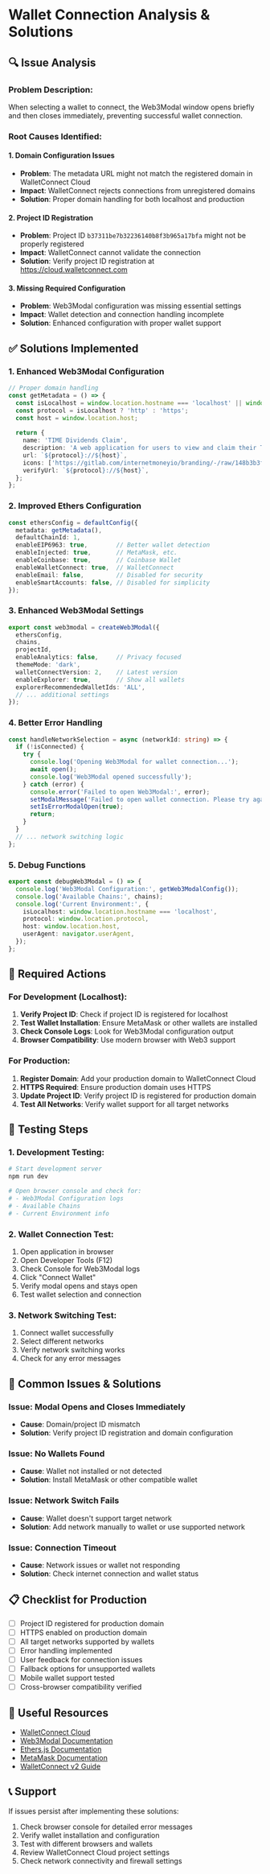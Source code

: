 # Wallet Connection Analysis & Solutions

## 🔍 **Issue Analysis**

### **Problem Description:**
When selecting a wallet to connect, the Web3Modal window opens briefly and then closes immediately, preventing successful wallet connection.

### **Root Causes Identified:**

#### 1. **Domain Configuration Issues**
- **Problem**: The metadata URL might not match the registered domain in WalletConnect Cloud
- **Impact**: WalletConnect rejects connections from unregistered domains
- **Solution**: Proper domain handling for both localhost and production

#### 2. **Project ID Registration**
- **Problem**: Project ID `b37311be7b32236140b8f3b965a17bfa` might not be properly registered
- **Impact**: WalletConnect cannot validate the connection
- **Solution**: Verify project ID registration at https://cloud.walletconnect.com

#### 3. **Missing Required Configuration**
- **Problem**: Web3Modal configuration was missing essential settings
- **Impact**: Wallet detection and connection handling incomplete
- **Solution**: Enhanced configuration with proper wallet support

## ✅ **Solutions Implemented**

### **1. Enhanced Web3Modal Configuration**

```typescript
// Proper domain handling
const getMetadata = () => {
  const isLocalhost = window.location.hostname === 'localhost' || window.location.hostname === '127.0.0.1';
  const protocol = isLocalhost ? 'http' : 'https';
  const host = window.location.host;
  
  return {
    name: 'TIME Dividends Claim',
    description: 'A web application for users to view and claim their T.I.M.E. token dividend rewards.',
    url: `${protocol}://${host}`,
    icons: ['https://gitlab.com/internetmoneyio/branding/-/raw/148b3b3ff4ccf754c4edd1fa2b21be0b13b57539/IM_200.png'],
    verifyUrl: `${protocol}://${host}`,
  };
};
```

### **2. Improved Ethers Configuration**

```typescript
const ethersConfig = defaultConfig({
  metadata: getMetadata(),
  defaultChainId: 1,
  enableEIP6963: true,        // Better wallet detection
  enableInjected: true,       // MetaMask, etc.
  enableCoinbase: true,       // Coinbase Wallet
  enableWalletConnect: true,  // WalletConnect
  enableEmail: false,         // Disabled for security
  enableSmartAccounts: false, // Disabled for simplicity
});
```

### **3. Enhanced Web3Modal Settings**

```typescript
export const web3modal = createWeb3Modal({
  ethersConfig,
  chains,
  projectId,
  enableAnalytics: false,     // Privacy focused
  themeMode: 'dark',
  walletConnectVersion: 2,    // Latest version
  enableExplorer: true,       // Show all wallets
  explorerRecommendedWalletIds: 'ALL',
  // ... additional settings
});
```

### **4. Better Error Handling**

```typescript
const handleNetworkSelection = async (networkId: string) => {
  if (!isConnected) {
    try {
      console.log('Opening Web3Modal for wallet connection...');
      await open();
      console.log('Web3Modal opened successfully');
    } catch (error) {
      console.error('Failed to open Web3Modal:', error);
      setModalMessage('Failed to open wallet connection. Please try again.');
      setIsErrorModalOpen(true);
      return;
    }
  }
  // ... network switching logic
};
```

### **5. Debug Functions**

```typescript
export const debugWeb3Modal = () => {
  console.log('Web3Modal Configuration:', getWeb3ModalConfig());
  console.log('Available Chains:', chains);
  console.log('Current Environment:', {
    isLocalhost: window.location.hostname === 'localhost',
    protocol: window.location.protocol,
    host: window.location.host,
    userAgent: navigator.userAgent,
  });
};
```

## 🔧 **Required Actions**

### **For Development (Localhost):**

1. **Verify Project ID**: Check if project ID is registered for localhost
2. **Test Wallet Installation**: Ensure MetaMask or other wallets are installed
3. **Check Console Logs**: Look for Web3Modal configuration output
4. **Browser Compatibility**: Use modern browser with Web3 support

### **For Production:**

1. **Register Domain**: Add your production domain to WalletConnect Cloud
2. **HTTPS Required**: Ensure production domain uses HTTPS
3. **Update Project ID**: Verify project ID is registered for production domain
4. **Test All Networks**: Verify wallet support for all target networks

## 🧪 **Testing Steps**

### **1. Development Testing:**
```bash
# Start development server
npm run dev

# Open browser console and check for:
# - Web3Modal Configuration logs
# - Available Chains
# - Current Environment info
```

### **2. Wallet Connection Test:**
1. Open application in browser
2. Open Developer Tools (F12)
3. Check Console for Web3Modal logs
4. Click "Connect Wallet"
5. Verify modal opens and stays open
6. Test wallet selection and connection

### **3. Network Switching Test:**
1. Connect wallet successfully
2. Select different networks
3. Verify network switching works
4. Check for any error messages

## 🚨 **Common Issues & Solutions**

### **Issue: Modal Opens and Closes Immediately**
- **Cause**: Domain/project ID mismatch
- **Solution**: Verify project ID registration and domain configuration

### **Issue: No Wallets Found**
- **Cause**: Wallet not installed or not detected
- **Solution**: Install MetaMask or other compatible wallet

### **Issue: Network Switch Fails**
- **Cause**: Wallet doesn't support target network
- **Solution**: Add network manually to wallet or use supported network

### **Issue: Connection Timeout**
- **Cause**: Network issues or wallet not responding
- **Solution**: Check internet connection and wallet status

## 📋 **Checklist for Production**

- [ ] Project ID registered for production domain
- [ ] HTTPS enabled on production domain
- [ ] All target networks supported by wallets
- [ ] Error handling implemented
- [ ] User feedback for connection issues
- [ ] Fallback options for unsupported wallets
- [ ] Mobile wallet support tested
- [ ] Cross-browser compatibility verified

## 🔗 **Useful Resources**

- [WalletConnect Cloud](https://cloud.walletconnect.com/)
- [Web3Modal Documentation](https://docs.walletconnect.com/web3modal)
- [Ethers.js Documentation](https://docs.ethers.org/)
- [MetaMask Documentation](https://docs.metamask.io/)
- [WalletConnect v2 Guide](https://docs.walletconnect.com/2.0/)

## 📞 **Support**

If issues persist after implementing these solutions:

1. Check browser console for detailed error messages
2. Verify wallet installation and configuration
3. Test with different browsers and wallets
4. Review WalletConnect Cloud project settings
5. Check network connectivity and firewall settings 